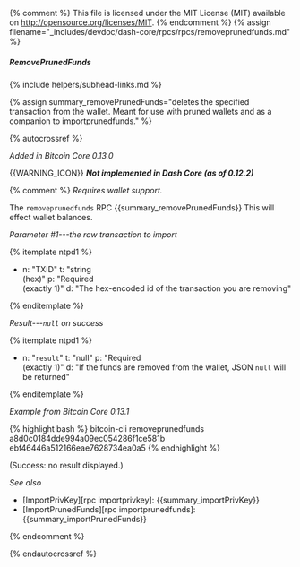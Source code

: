 {% comment %}
This file is licensed under the MIT License (MIT) available on
http://opensource.org/licenses/MIT.
{% endcomment %}
{% assign filename="_includes/devdoc/dash-core/rpcs/rpcs/removeprunedfunds.md" %}

##### RemovePrunedFunds
{% include helpers/subhead-links.md %}

{% assign summary_removePrunedFunds="deletes the specified transaction from the wallet. Meant for use with pruned wallets and as a companion to importprunedfunds." %}

{% autocrossref %}

*Added in Bitcoin Core 0.13.0*

{{WARNING_ICON}} **_Not implemented in Dash Core (as of 0.12.2)_**

{% comment %}
*Requires wallet support.*

The `removeprunedfunds` RPC {{summary_removePrunedFunds}} This will effect wallet balances.

*Parameter #1---the raw transaction to import*

{% itemplate ntpd1 %}
- n: "TXID"
  t: "string<br>(hex)"
  p: "Required<br>(exactly 1)"
  d: "The hex-encoded id of the transaction you are removing"

{% enditemplate %}

*Result---`null` on success*

{% itemplate ntpd1 %}
- n: "`result`"
  t: "null"
  p: "Required<br>(exactly 1)"
  d: "If the funds are removed from the wallet, JSON `null` will be returned"

{% enditemplate %}

*Example from Bitcoin Core 0.13.1*

{% highlight bash %}
bitcoin-cli removeprunedfunds a8d0c0184dde994a09ec054286f1ce581b\
ebf46446a512166eae7628734ea0a5
{% endhighlight %}

(Success: no result displayed.)

*See also*

* [ImportPrivKey][rpc importprivkey]: {{summary_importPrivKey}}
* [ImportPrunedFunds][rpc importprunedfunds]: {{summary_importPrunedFunds}}

{% endcomment %}

{% endautocrossref %}
